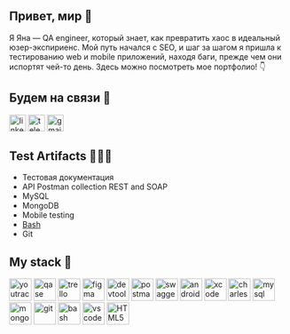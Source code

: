 ## Привет, мир 👋
Я Яна — QA engineer, который знает, как превратить хаос в идеальный юзер-экспириенс. Мой путь начался с SEO, и шаг за шагом я пришла к тестированию web и mobile приложений, находя баги, прежде чем они испортят чей-то день. Здесь можно посмотреть мое портфолио! 👇

## Будем на связи 🤝
<p align="left">
<a href= "https://www.linkedin.com/in/iana-martynova/" target="_blank"><img src="https://img.icons8.com/?size=512&id=13930&format=png" width="30" height="30" alt="linkedin"/></a>
<a href= "https://t.me/yany_martynova"><img src="https://img.icons8.com/?size=512&id=63306&format=png" width="30" height="30" alt="telegram"/></a>
<a href= "mailto:bonnie.parker.812@gmail.com"><img src="https://img.icons8.com/?size=512&id=P7UIlhbpWzZm&format=png" width="30" height="30" alt="gmail"/></a>
</p>

## Test Artifacts 👩🏻‍💻
- Тестовая документация
- API Postman collection REST and SOAP
- MySQL
- MongoDB
- Mobile testing
- [Bash](https://github.com/YMartynova/bash/)
- Git

## My stack 📌
<p align="left">
<img src="https://upload.wikimedia.org/wikipedia/commons/thumb/8/8d/YouTrack_Icon.svg/1024px-YouTrack_Icon.svg.png?20200803082248" title="youtrack" alt="youtrack" width="40" height="40"/>
<img src="https://luna1.co/eb0187.png" title="qase" alt="qase" width="40" height="40"/>
<img src="https://www.svgrepo.com/show/354463/trello.svg" title="trello" alt="trello" width="40" height="40"/>
<img src="https://cdn.jsdelivr.net/gh/devicons/devicon/icons/figma/figma-original.svg" title="figma" alt="figma" width="40" height="40"/>
<img src="https://d33wubrfki0l68.cloudfront.net/38b5c953a4667366685d55db55d057c86db1fc54/a0fdc/static/acae6b24d940347661ca901ea07f47c1/chrome-dev-logo-icon.png" title="devtools" alt="devtools" width="40" height="40"/>
<img src="https://www.svgrepo.com/show/354202/postman-icon.svg" title="postman" alt="postman" width="40" height="40"/>
<img src="https://static-00.iconduck.com/assets.00/swagger-icon-2048x2048-563qbzey.png" title="swagger" alt="swagger" width="40" height="40"/>
<img src="https://cdn.jsdelivr.net/gh/devicons/devicon/icons/androidstudio/androidstudio-original.svg" title="android-studio" alt="android-studio" width="40" height="40"/>
<img src="https://cdn.jsdelivr.net/gh/devicons/devicon/icons/xcode/xcode-original.svg" title="xcode" alt="xcode" width="40" height="40"/>
<img src="https://pbs.twimg.com/profile_images/992847505791434752/_OY-oYQJ_400x400.jpg" title="charles-proxy" alt="charles-proxy" width="40" height="40"/>
<img src="https://cdn.jsdelivr.net/gh/devicons/devicon/icons/mysql/mysql-original.svg" title="mysql" alt="mysql" width="40" height="40"/>
<img src="https://cdn.jsdelivr.net/gh/devicons/devicon/icons/mongodb/mongodb-original.svg" title="mongodb" alt="mongodb" width="40" height="40"/>
<img src="https://cdn.jsdelivr.net/gh/devicons/devicon/icons/git/git-original.svg" title="git" alt="git" width="40" height="40"/>
<img src="https://upload.wikimedia.org/wikipedia/commons/thumb/4/4b/Bash_Logo_Colored.svg/1024px-Bash_Logo_Colored.svg.png?20180723054350" title="bash" alt="bash" width="40" height="40"/>
<img src="https://cdn.jsdelivr.net/gh/devicons/devicon/icons/vscode/vscode-original.svg" title="vscode" alt="vscode" width="40" height="40"/>
<img src="https://cdn-icons-png.flaticon.com/512/919/919827.png" title="HTML5" alt="HTML5" width="40" height="40"/>
</p>
<!--
**YMartynova/YMartynova** is a ✨ _special_ ✨ repository because its `README.md` (this file) appears on your GitHub profile.

Here are some ideas to get you started:

- 🔭 I’m currently working on ...
- 🌱 I’m currently learning ...
- 👯 I’m looking to collaborate on ...
- 🤔 I’m looking for help with ...
- 💬 Ask me about ...
- 📫 How to reach me: ...
- 😄 Pronouns: ...
- ⚡ Fun fact: ...
-->
